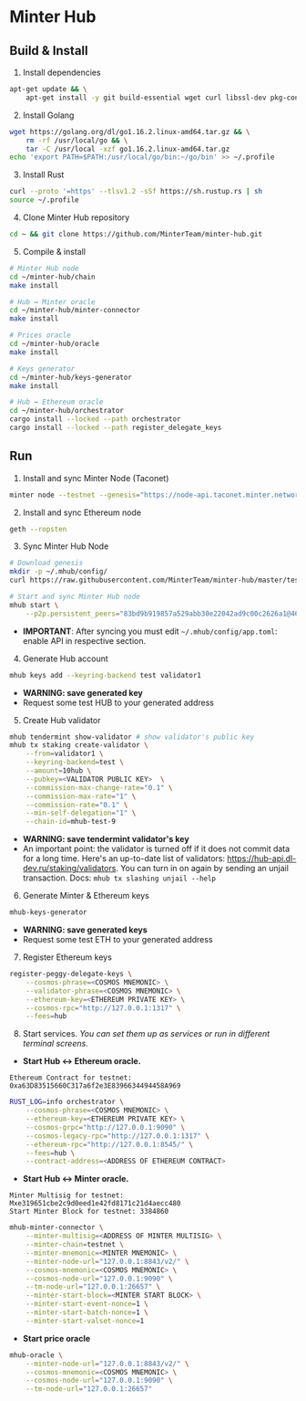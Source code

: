 # Minter Hub

## Build & Install

1. Install dependencies
```bash
apt-get update && \
	apt-get install -y git build-essential wget curl libssl-dev pkg-config
```

2. Install Golang
```bash
wget https://golang.org/dl/go1.16.2.linux-amd64.tar.gz && \
	rm -rf /usr/local/go && \
	tar -C /usr/local -xzf go1.16.2.linux-amd64.tar.gz
echo 'export PATH=$PATH:/usr/local/go/bin:~/go/bin' >> ~/.profile
```

3. Install Rust
```bash
curl --proto '=https' --tlsv1.2 -sSf https://sh.rustup.rs | sh
source ~/.profile
```

4. Clone Minter Hub repository
```bash
cd ~ && git clone https://github.com/MinterTeam/minter-hub.git
```

5. Compile & install 
```bash
# Minter Hub node
cd ~/minter-hub/chain
make install

# Hub ↔ Minter oracle
cd ~/minter-hub/minter-connector
make install

# Prices oracle
cd ~/minter-hub/oracle
make install

# Keys generator
cd ~/minter-hub/keys-generator
make install

# Hub ↔ Ethereum oracle
cd ~/minter-hub/orchestrator
cargo install --locked --path orchestrator
cargo install --locked --path register_delegate_keys
```

## Run
1. Install and sync Minter Node (Taconet)
```bash
minter node --testnet --genesis="https://node-api.taconet.minter.network/v2/genesis"
```

2. Install and sync Ethereum node
```bash
geth --ropsten
```

3. Sync Minter Hub Node
```bash
# Download genesis
mkdir -p ~/.mhub/config/
curl https://raw.githubusercontent.com/MinterTeam/minter-hub/master/testnet-genesis.json > ~/.mhub/config/genesis.json

# Start and sync Minter Hub node
mhub start \
	--p2p.persistent_peers="83bd9b919857a529abb30e22042ad9c00c2626a1@46.101.215.17:36656"
```

- **IMPORTANT**: After syncing you must edit `~/.mhub/config/app.toml`: enable API in respective section.

4. Generate Hub account
```bash
mhub keys add --keyring-backend test validator1
```

- **WARNING: save generated key**
- Request some test HUB to your generated address

5. Create Hub validator
```bash
mhub tendermint show-validator # show validator's public key
mhub tx staking create-validator \
	--from=validator1 \
	--keyring-backend=test \
	--amount=10hub \
	--pubkey=<VALIDATOR PUBLIC KEY>  \
	--commission-max-change-rate="0.1" \
	--commission-max-rate="1" \
	--commission-rate="0.1" \
	--min-self-delegation="1" \
	--chain-id=mhub-test-9
```

- **WARNING: save tendermint validator's key**
- An important point: the validator is turned off if it does not commit data for a long time. Here's an up-to-date list of validators: https://hub-api.dl-dev.ru/staking/validators. You can turn in on again by sending an unjail transaction. Docs: `mhub tx slashing unjail --help`

6. Generate Minter & Ethereum keys
```bash
mhub-keys-generator
```
- **WARNING: save generated keys**
- Request some test ETH to your generated address

7. Register Ethereum keys
```bash
register-peggy-delegate-keys \
	--cosmos-phrase=<COSMOS MNEMONIC> \
	--validator-phrase=<COSMOS MNEMONIC> \
	--ethereum-key=<ETHEREUM PRIVATE KEY> \
	--cosmos-rpc="http://127.0.0.1:1317" \
	--fees=hub
```

8. Start services. *You can set them up as services or run in different terminal screens.*

- **Start Hub ↔ Ethereum oracle.** 
```
Ethereum Contract for testnet: 0xa63D83515660C317a6f2e3E8396634494458A969
```
```bash
RUST_LOG=info orchestrator \
	--cosmos-phrase=<COSMOS MNEMONIC> \
	--ethereum-key=<ETHEREUM PRIVATE KEY> \
	--cosmos-grpc="http://127.0.0.1:9090" \
	--cosmos-legacy-rpc="http://127.0.0.1:1317" \
	--ethereum-rpc="http://127.0.0.1:8545/" \
	--fees=hub \
	--contract-address=<ADDRESS OF ETHEREUM CONTRACT> 
```

- **Start Hub ↔ Minter oracle.** 
```
Minter Multisig for testnet: Mxe319651cbe2c9d0eed1e42fd8171c21d4aecc480
Start Minter Block for testnet: 3384860
```
```bash
mhub-minter-connector \
	--minter-multisig=<ADDRESS OF MINTER MULTISIG> \
	--minter-chain=testnet \
	--minter-mnemonic=<MINTER MNEMONIC> \
	--minter-node-url="127.0.0.1:8843/v2/" \
	--cosmos-mnemonic=<COSMOS MNEMONIC> \
	--cosmos-node-url="127.0.0.1:9090" \
	--tm-node-url="127.0.0.1:26657" \
	--minter-start-block=<MINTER START BLOCK> \
	--minter-start-event-nonce=1 \
	--minter-start-batch-nonce=1 \
	--minter-start-valset-nonce=1
```
	
- **Start price oracle**
```bash
mhub-oracle \
	--minter-node-url="127.0.0.1:8843/v2/" \
	--cosmos-mnemonic=<COSMOS MNEMONIC> \
	--cosmos-node-url="127.0.0.1:9090" \
	--tm-node-url="127.0.0.1:26657" 
```

